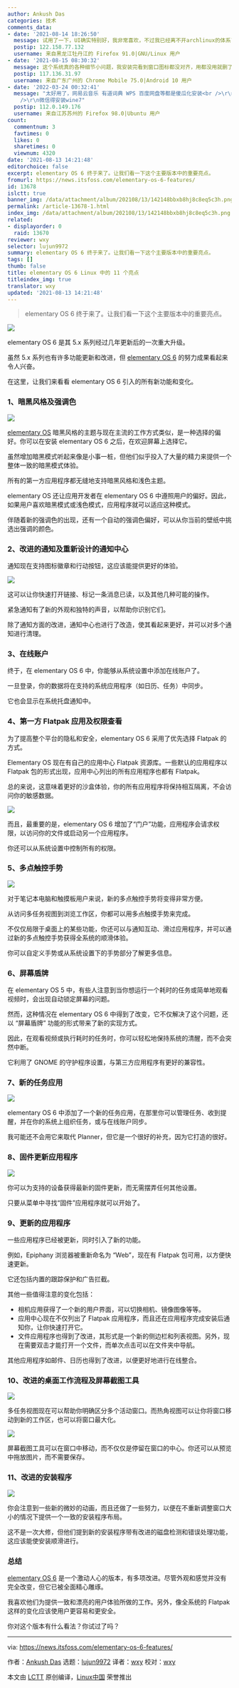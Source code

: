 ```yaml
---
author: Ankush Das
categories: 技术
comments_data:
- date: '2021-08-14 18:26:50'
  message: 试用了一下，UI确实特别好，我非常喜欢，不过我已经离不开archlinux的体系了，而且这个发行版默认的ibus中文输入法下有黑色方块我不知道怎么解决，而且有一些小bug，假如没这些问题我真的想用这个替换掉我现在的manjaro-kde。
  postip: 122.158.77.132
  username: 来自黑龙江牡丹江的 Firefox 91.0|GNU/Linux 用户
- date: '2021-08-15 08:30:32'
  message: 这个系统真的各种细节小问题，我安装完看到窗口图标都没对齐，用都没用就删了。
  postip: 117.136.31.97
  username: 来自广东广州的 Chrome Mobile 75.0|Android 10 用户
- date: '2022-03-24 00:32:41'
  message: "太好用了，网易云音乐 有道词典 WPS 百度网盘等都是傻瓜化安装<br />\r\n搜狗安装了还不知怎么启用，自带的智能拼音也挺好用的<br
    />\r\n微信得安装wine7"
  postip: 112.0.149.176
  username: 来自江苏苏州的 Firefox 98.0|Ubuntu 用户
count:
  commentnum: 3
  favtimes: 0
  likes: 0
  sharetimes: 0
  viewnum: 4320
date: '2021-08-13 14:21:48'
editorchoice: false
excerpt: elementary OS 6 终于来了。让我们看一下这个主要版本中的重要亮点。
fromurl: https://news.itsfoss.com/elementary-os-6-features/
id: 13678
islctt: true
banner_img: /data/attachment/album/202108/13/142148bbxb8hj8c8eq5c3h.png
permalink: /article-13678-1.html
index_img: /data/attachment/album/202108/13/142148bbxb8hj8c8eq5c3h.png.thumb.jpg
related:
- displayorder: 0
  raid: 13670
reviewer: wxy
selector: lujun9972
summary: elementary OS 6 终于来了。让我们看一下这个主要版本中的重要亮点。
tags: []
thumb: false
title: elementary OS 6 Linux 中的 11 个亮点
titleindex_img: true
translator: wxy
updated: '2021-08-13 14:21:48'
---
```



> 
> elementary OS 6 终于来了。让我们看一下这个主要版本中的重要亮点。
> 
> 
> 


![](/data/attachment/album/202108/13/142148bbxb8hj8c8eq5c3h.png)


elementary OS 6 是其 5.x 系列经过几年更新后的一次重大升级。


虽然 5.x 系列也有许多功能更新和改进，但 [elementary OS 6](https://news.itsfoss.com/elementary-os-6-release/) 的努力成果看起来令人兴奋。


在这里，让我们来看看 elementary OS 6 引入的所有新功能和变化。


### 1、暗黑风格及强调色


![](/data/attachment/album/202108/13/142149c5kte7rfr9eh9kth.jpg)


[elementary OS](https://elementary.io) 暗黑风格的主题与现在主流的工作方式类似，是一种选择的偏好。你可以在安装 elementary OS 6 之后，在欢迎屏幕上选择它。


虽然增加暗黑模式听起来像是小事一桩，但他们似乎投入了大量的精力来提供一个整体一致的暗黑模式体验。


所有的第一方应用程序都无缝地支持暗黑风格和浅色主题。


elementary OS 还让应用开发者在 elementary OS 6 中遵照用户的偏好。因此，如果用户喜欢暗黑模式或浅色模式，应用程序就可以适应这种模式。


伴随着新的强调色的出现，还有一个自动的强调色偏好，可以从你当前的壁纸中挑选出强调的颜色。


### 2、改进的通知及重新设计的通知中心


通知现在支持图标徽章和行动按钮，这应该能提供更好的体验。


![](/data/attachment/album/202108/13/142150qlznevqrhe1njian.png)


这可以让你快速打开链接、标记一条消息已读，以及其他几种可能的操作。


紧急通知有了新的外观和独特的声音，以帮助你识别它们。


除了通知方面的改进，通知中心也进行了改造，使其看起来更好，并可以对多个通知进行清理。


### 3、在线账户


终于，在 elementary OS 6 中，你能够从系统设置中添加在线账户了。


一旦登录，你的数据将在支持的系统应用程序（如日历、任务）中同步。


它也会显示在系统托盘通知中。


### 4、第一方 Flatpak 应用及权限查看


为了提高整个平台的隐私和安全，elementary OS 6 采用了优先选择 Flatpak 的方式。


Elementary OS 现在有自己的应用中心 Flatpak 资源库。一些默认的应用程序以 Flatpak 包的形式出现，应用中心列出的所有应用程序也都有 Flatpak。


总的来说，这意味着更好的沙盒体验，你的所有应用程序将保持相互隔离，不会访问你的敏感数据。


![](/data/attachment/album/202108/13/142153j29s3r22ddrak393.png)


而且，最重要的是，elementary OS 6 增加了“门户”功能，应用程序会请求权限，以访问你的文件或启动另一个应用程序。


你还可以从系统设置中控制所有的权限。


### 5、多点触控手势


![](/data/attachment/album/202108/13/142157aqckyu9k0iqkqksl.png)


对于笔记本电脑和触摸板用户来说，新的多点触控手势将变得非常方便。


从访问多任务视图到浏览工作区，你都可以用多点触摸手势来完成。


不仅仅局限于桌面上的某些功能，你还可以与通知互动、滑过应用程序，并可以通过新的多点触控手势获得全系统的顺滑体验。


你可以自定义手势或从系统设置下的手势部分了解更多信息。


### 6、屏幕盾牌


在 elementary OS 5 中，有些人注意到当你想运行一个耗时的任务或简单地观看视频时，会出现自动锁定屏幕的问题。


然而，这种情况在 elementary OS 6 中得到了改变，它不仅解决了这个问题，还以 “屏幕盾牌” 功能的形式带来了新的实现方式。


因此，在观看视频或执行耗时的任务时，你可以轻松地保持系统的清醒，而不会突然中断。


它利用了 GNOME 的守护程序设置，与第三方应用程序有更好的兼容性。


### 7、新的任务应用


![](/data/attachment/album/202108/13/142159jt43gtuoufxuqsx5.png)


elementary OS 6 中添加了一个新的任务应用，在那里你可以管理任务、收到提醒，并在你的系统上组织任务，或与在线账户同步。


我可能还不会用它来取代 Planner，但它是一个很好的补充，因为它打造的很好。


### 8、固件更新应用程序


![](/data/attachment/album/202108/13/142201aj787v44tjlqdvbf.png)


你可以为支持的设备获得最新的固件更新，而无需摆弄任何其他设置。


只要从菜单中寻找“固件”应用程序就可以开始了。


### 9、更新的应用程序


一些应用程序已经被更新，同时引入了新的功能。


例如，Epiphany 浏览器被重新命名为 “Web”，现在有 Flatpak 包可用，以方便快速更新。


它还包括内置的跟踪保护和广告拦截。


其他一些值得注意的变化包括：


* 相机应用获得了一个新的用户界面，可以切换相机、镜像图像等等。
* 应用中心现在不仅列出了 Flatpak 应用程序，而且还在应用程序完成安装后通知你，让你快速打开它。
* 文件应用程序也得到了改进，其形式是一个新的侧边栏和列表视图。另外，现在需要双击才能打开一个文件，而单次点击可以在文件夹中导航。


其他应用程序如邮件、日历也得到了改进，以便更好地进行在线整合。


### 10、改进的桌面工作流程及屏幕截图工具


![](/data/attachment/album/202108/13/142202ofbbwhl4s6smnhcu.png)


多任务视图现在可以帮助你明确区分多个活动窗口。而热角视图可以让你将窗口移动到新的工作区，也可以将窗口最大化。


![](/data/attachment/album/202108/13/142204mshxs18m03h0h33a.png)


屏幕截图工具可以在窗口中移动，而不仅仅是停留在窗口的中心。你还可以从预览中拖放图片，而不需要保存。


### 11、改进的安装程序


![](/data/attachment/album/202108/13/142205oi36if92kc92t5f7.png)


你会注意到一些新的微妙的动画，而且还做了一些努力，以便在不重新调整窗口大小的情况下提供一个一致的安装程序布局。


这不是一次大修，但他们提到新的安装程序带有改进的磁盘检测和错误处理功能，这应该能使安装顺滑进行。


### 总结


[elementary OS 6](https://elementary.io) 是一个激动人心的版本，有多项改进。尽管外观和感觉并没有完全改变，但它已被全面精心雕琢。


我喜欢他们为提供一致和漂亮的用户体验所做的工作。另外，像全系统的 Flatpak 这样的变化应该使用户更容易和更安全。


你对这个版本有什么看法？你试过了吗？




---


via: <https://news.itsfoss.com/elementary-os-6-features/>


作者：[Ankush Das](https://news.itsfoss.com/author/ankush/) 选题：[lujun9972](https://github.com/lujun9972) 译者：[wxy](https://github.com/wxy) 校对：[wxy](https://github.com/wxy)


本文由 [LCTT](https://github.com/LCTT/TranslateProject) 原创编译，[Linux中国](https://linux.cn/) 荣誉推出